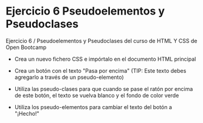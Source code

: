# Ejercicio 6 Pseudoelementos y Pseudoclases
Ejercicio 6 / Pseudoelementos y Pseudoclases del curso de HTML Y CSS de Open Bootcamp

* Crea un nuevo fichero CSS e impórtalo en el documento HTML principal

* Crea un botón con el texto "Pasa por encima" (TIP: Este texto debes agregarlo a través de un pseudo-elemento)

* Utiliza las pseudo-clases para que cuando se pase el ratón por encima de este botón, el texto se vuelva blanco y el fondo de color verde

* Utiliza los pseudo-elementos para cambiar el texto del botón a "¡Hecho!"
